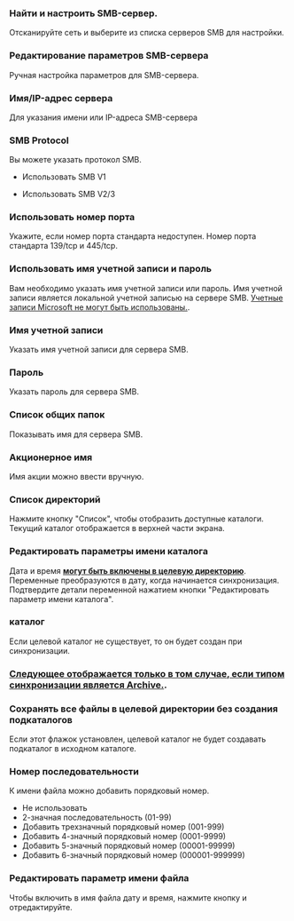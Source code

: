 ### Найти и настроить SMB-сервер.

Отсканируйте сеть и выберите из списка серверов SMB для настройки. 

### Редактирование параметров SMB-сервера

Ручная настройка параметров для SMB-сервера. 

### Имя/IP-адрес сервера

Для указания имени или IP-адреса SMB-сервера 

### SMB Protocol

Вы можете указать протокол SMB.

- Использовать SMB V1

- Использовать SMB V2/3

### Использовать номер порта

Укажите, если номер порта стандарта недоступен. Номер порта стандарта 139/tcp и 445/tcp. 

### Использовать имя учетной записи и пароль

Вам необходимо указать имя учетной записи или пароль. Имя учетной записи является локальной учетной записью на сервере SMB. <span style="цвет: красный;"><u>Учетные записи Microsoft не могут быть использованы.</u></span>. 

### Имя учетной записи

Указать имя учетной записи для сервера SMB. 

### Пароль

Указать пароль для сервера SMB. 

### Список общих папок

Показывать имя для сервера SMB.  

### Акционерное имя

Имя акции можно ввести вручную. 

### Список директорий

Нажмите кнопку "Список", чтобы отобразить доступные каталоги. Текущий каталог отображается в верхней части экрана.

### Редактировать параметры имени каталога

Дата и время **<u> могут быть включены в целевую директорию</u>**. Переменные преобразуются в дату, когда начинается синхронизация. Подтвердите детали переменной нажатием кнопки "Редактировать параметр имени каталога". 

### каталог

Если целевой каталог не существует, то он будет создан при синхронизации.

### <u>Следующее отображается только в том случае, если типом синхронизации является Archive.</u>.

### Сохранять  все файлы в целевой директории без создания подкаталогов

Если этот флажок установлен, целевой каталог не будет создавать подкаталог в исходном каталоге.

### Номер последовательности

К имени файла можно добавить порядковый номер. 

- Не использовать
- 2-значная последовательность (01-99)
- Добавить трехзначный порядковый номер (001-999)
- Добавить 4-значный порядковый номер (0001-9999)
- Добавить 5-значный порядковый номер (00001-99999)
- Добавить 6-значный порядковый номер (000001-999999)

### Редактировать параметр имени файла

Чтобы включить в имя файла дату и время, нажмите кнопку и отредактируйте.
